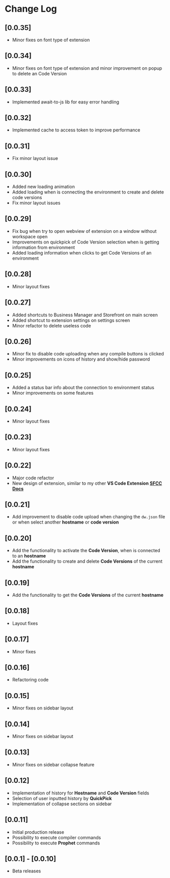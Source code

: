 # Change Log

## [0.0.35]
- Minor fixes on font type of extension

## [0.0.34]
- Minor fixes on font type of extension and minor improvement on popup to delete an Code Version

## [0.0.33]
- Implemented await-to-js lib for easy error handling

## [0.0.32]
- Implemented cache to access token to improve performance

## [0.0.31]
- Fix minor layout issue

## [0.0.30]
- Added new loading animation
- Added loading when is connecting the environment to create and delete code versions
- Fix minor layout issues

## [0.0.29]
- Fix bug when try to open webview of extension on a window without workspace open
- Improvements on quickpick of Code Version selection when is getting information from environment
- Added loading information when clicks to get Code Versions of an environment

## [0.0.28]
- Minor layout fixes

## [0.0.27]
- Added shortcuts to Business Manager and Storefront on main screen
- Added shortcut to extension settings on settings screen
- Minor refactor to delete useless code 

## [0.0.26]
- Minor fix to disable code uploading when any compile buttons is clicked
- Minor improvements on icons of history and show/hide password

## [0.0.25]
- Added a status bar info about the connection to environment status
- Minor improvements on some features

## [0.0.24]
- Minor layout fixes

## [0.0.23]
- Minor layout fixes

## [0.0.22]
- Major code refactor
- New design of extension, similar to my other **VS Code Extension** [**SFCC Docs**](https://marketplace.visualstudio.com/items?itemName=ttrodrigues.sfcc-docs) 

## [0.0.21]
- Add improvement to disable code upload when changing the `dw.json` file or when select another **hostname** or **code version**

## [0.0.20]
- Add the functionality to activate the **Code Version**, when is connected to an **hostname**
- Add the functionality to create and delete **Code Versions** of the current **hostname**

## [0.0.19]
- Add the functionality to get the **Code Versions** of the current **hostname**

## [0.0.18]
- Layout fixes

## [0.0.17]
- Minor fixes

## [0.0.16]
- Refactoring code

## [0.0.15]
- Minor fixes on sidebar layout

## [0.0.14]
- Minor fixes on sidebar layout

## [0.0.13]
- Minor fixes on sidebar collapse feature

## [0.0.12]
- Implementation of history for **Hostname** and **Code Version** fields
- Selection of user inputted history by **QuickPick**
- Implementation of collapse sections on sidebar 

## [0.0.11]
- Initial production release
- Possibility to execute compiler commands 
- Possibility to execute **Prophet** commands 

## [0.0.1] - [0.0.10] 
- Beta releases